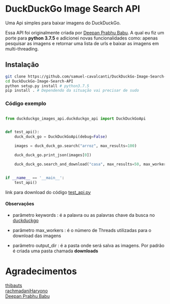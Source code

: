 # DuckDuckGo Image Search API
Uma Api simples para baixar imagens do DuckDuckGo. 

Essa API foi originalmente criada por [Deepan Prabhu Babu](https://github.com/deepanprabhu). 
A qual eu fiz um porte para __python 3.7.5__ e adicionei novas funcionalidades como: apenas
pesquisar as imagens e retornar uma lista de urls e baixar as imagens em multi-threading.
   

## Instalação

```bash
git clone https://github.com/samuel-cavalcanti/DuckDuckGo-Image-Search-API.git
cd DuckDuckGo-Image-Search-API
python setup.py install # python3.7.5
pip install . # Dependendo da situação vai precisar de sudo
```

### Código exemplo

```python

from duckduckgo_images_api.duckduckgo_api import DuckDuckGoApi


def test_api():
    duck_duck_go = DuckDuckGoApi(debug=False)

    images = duck_duck_go.search("arroz", max_results=100)

    duck_duck_go.print_json(images[0])

    duck_duck_go.search_and_download("casa", max_results=50, max_workers=5)


if __name__ == '__main__':
    test_api()
```
link para download do código [test_api.py](exemples/test_api.py)

#### Observações

- parâmetro keywords : é a palavra ou as palavras chave da busca no [duckduckgo](https://duckduckgo.com/)

- parâmetro max_workers : é o número de Threads utilizadas para o download das imagens

- parâmetro output_dir : é a pasta onde será salva as imagens. Por padrão é criada uma pasta chamada __downloads__

# Agradecimentos

[thibauts](https://github.com/thibauts/duckduckgo)     
[rachmadaniHaryono](https://github.com/rachmadaniHaryono)  
[Deepan Prabhu Babu](https://github.com/deepanprabhu)  


